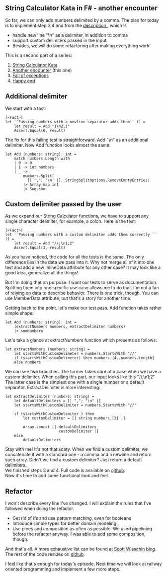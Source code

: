 ## String Calculator Kata in F# - another encounter

So far, we can only add numbers delimited by a comma.
The plan for today is to implement step 3,4 and from the [description ](https://kata-log.rocks/string-calculator-kata), which is

- handle new line "\n" as a delimiter, in addition to comma
- support custom delimiters passed in the input.
- Besides, we will do some refactoring after making everything work.


This is a second part of a series:  

1.  [String Calculator Kata](https://blog.ciechowski.net/string-calculator-kata-in-f ) 
2.  [Another encounter](https://blog.ciechowski.net/string-calculator-kata-in-f-another-encounter) (this one)
3. [Fall of exceptions](https://blog.ciechowski.net/string-calculator-kata-in-f-fall-of-exceptions)
4. [Happy end](https://blog.ciechowski.net/string-calculator-kata-in-f-happy-end)


## Additional delimiter
We start with a test:
```
[<Fact>]
let ``Passing numbers with a newline separator adds them`` () =
    let result = Add "1\n2,3"
    Assert.Equal(6, result)
```

The fix for this failing test is straightforward. Add "\n" as an additional delimiter.
Now Add function looks almost the same:
```
let Add (numbers: string): int =
    match numbers.Length with
    | 0 -> 0
    | 1 -> int numbers
    | _ ->
        numbers.Split(
          [| ','; '\n' |], StringSplitOptions.RemoveEmptyEntries)
        |> Array.map int
        |> Seq.sum
```
## Custom delimiter passed by the user
As we expand our String Calculator functions, we have to support any single character delimiter, for example, a colon.
Here is the test:
```
[<Fact>]
let ``Passing numbers with a custom delimiter adds them correctly `` () =
    let result = Add "//;\n1;2"
    Assert.Equal(3, result)
```

As you have noticed, the code for all the tests is the same.
The only difference lies in the data we pass into it. Why not merge all of it into one test and add a new InlineData attribute for any other case? It may look like a good idea, generalize all the things!

But I'm doing that on purpose. I want our tests to serve as documentation. Splitting them into one specific use case allows me to do that. I'm not a fan of relying on data to describe behavior.
There is one trick, though. You can use MemberData attribute, but that's a story for another time.

Getting back to the point, let's make our test pass.
Add function takes rather simple shape:
```
let Add (numbers: string): int =
    (extractNumbers numbers, extractDelimiter numbers)
    |> sumNumbers
```

Let's take a glance at extractNumbers function which presents as follows:
```
let extractNumbers (numbers: string) =
    let startsWithCustomDelimeter = numbers.StartsWith "//"
    if (startsWithCustomDelimeter) then numbers.[4..numbers.Length] 
	else numbers
```
We can see two branches. The former takes care of a case when we have a custom delimiter. When calling this part, our input looks like this "//;\n1;2"
The latter case is the simplest one with a single number or a default separator.
ExtractDelimiter is more interesting:
```
let extractDelimiter (numbers: string) =
    let defaultDelimiters = [| ","; "\n" |]
    let startsWithCustomDelimiter = numbers.StartsWith "//"

    if (startsWithCustomDelimiter ) then
        let customDelimiter = [| string numbers.[2] |]

        Array.concat [| defaultDelimiters
                        customDelimiter |]
    else
        defaultDelimiters
```
Stay with me! It's not that scary. When we find a custom delimiter, we concatenate it with a standard one - a comma and a newline and return such array. 
Didn't we find a custom delimiter? Just return a default delimiters.  
We finished steps 3 and 4. Full code is available on [github](https://github.com/jciechowski/StringCalculatorKataFSharp/commits/step-3-and-4).   
Now it's time to add some functional look and feel.
## Refactor
I won't describe every line I've changed. I will explain the rules that I've followed when doing the refactor. 
- Get rid of ifs and use pattern matching, even for booleans
- Introduce simple types for better domain modeling
- Use pipes and composition as often as possible. We used pipelining before the refactor anyway. I was able to add some composition, though.

And that's all. A more exhaustive list can be found at  [Scott Wlaschin](https://twitter.com/ScottWlaschin)  [blog](https://fsharpforfunandprofit.com/learning-fsharp/#dos-and-donts).
The rest of the code resides on  [github](https://github.com/jciechowski/StringCalculatorKataFSharp/commits/refactor).

I feel like that's enough for today's episode. Next time we will look at railway oriented programming and implement a few more steps.






